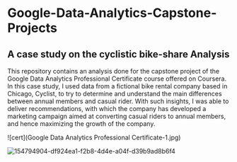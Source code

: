 # Google-Data-Analytics-Capstone-Projects

## A case study on the cyclistic bike-share Analysis
This repository contains an analysis done for the capstone project of the Google Data Analytics Professional Certificate course offered on Coursera. In this case study, I used data from a fictional bike rental company based in Chicago, Cyclist, to try to determine and understand the main differences between annual members and casual rider. With such insights, I was able to deliver recommendations, with which the company has developed a marketing campaign aimed at converting casual riders to annual members, and hence maximizing the growth of the company.

![cert](Google Data Analytics Professional Certificate-1.jpg)

![154794904-df924ea1-f2b8-4d4e-a04f-d39b9ad8b6f4](https://user-images.githubusercontent.com/99217835/156901337-b969a60e-5d7e-47c6-9a47-bdc970a2b262.png)
